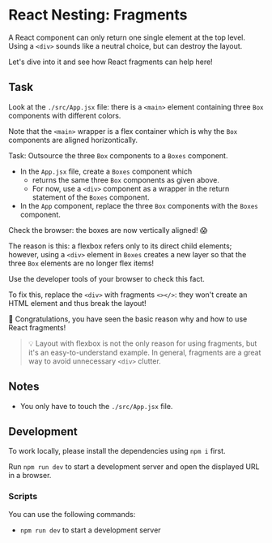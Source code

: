 # React Nesting: Fragments

A React component can only return one single element at the top level. Using a `<div>` sounds like a neutral choice, but can destroy the layout.

Let's dive into it and see how React fragments can help here!

## Task

Look at the `./src/App.jsx` file: there is a `<main>` element containing three `Box` components with different colors.

Note that the `<main>` wrapper is a flex container which is why the `Box` components are aligned horizontically.

Task: Outsource the three `Box` components to a `Boxes` component.

- In the `App.jsx` file, create a `Boxes` component which
  - returns the same three `Box` components as given above.
  - For now, use a `<div>` component as a wrapper in the return statement of the `Boxes` component.
- In the `App` component, replace the three `Box` components with the `Boxes` component.

Check the browser: the boxes are now vertically aligned! 😱

The reason is this: a flexbox refers only to its direct child elements; however, using a `<div>` element in `Boxes` creates a new layer so that the three `Box` elements are no longer flex items!

Use the developer tools of your browser to check this fact.

To fix this, replace the `<div>` with fragments `<></>`: they won't create an HTML element and thus break the layout!

🎉 Congratulations, you have seen the basic reason why and how to use React fragments!

> 💡 Layout with flexbox is not the only reason for using fragments, but it's an easy-to-understand example. In general, fragments are a great way to avoid unnecessary `<div>` clutter.

## Notes

- You only have to touch the `./src/App.jsx` file.

## Development

To work locally, please install the dependencies using `npm i` first.

Run `npm run dev` to start a development server and open the displayed URL in a browser.

### Scripts

You can use the following commands:

- `npm run dev` to start a development server
